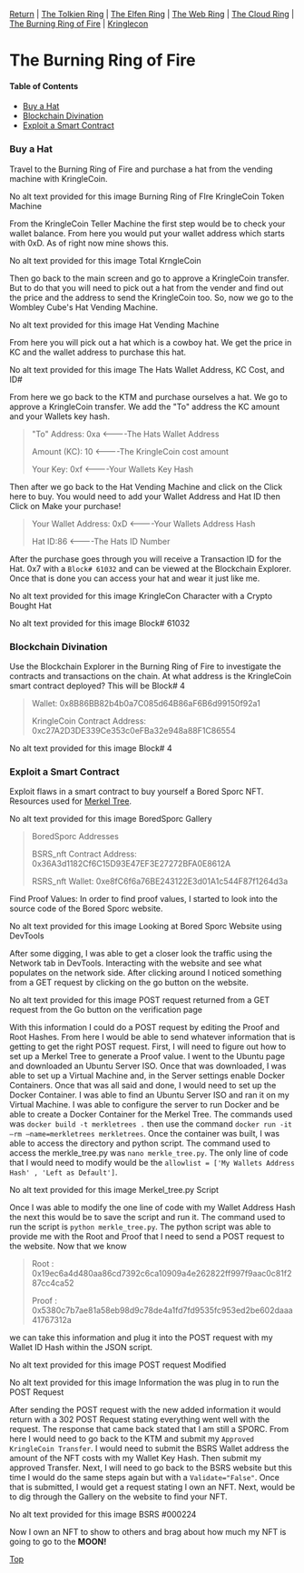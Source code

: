 [Return](https://github.com/visionthex/SANS2022-Holiday-Hack-Challange/blob/main/README.md) | [The Tolkien Ring](https://github.com/visionthex/SANS2022-Holiday-Hack-Challange/blob/main/Chapters/TheTolkienRing.md) | [The Elfen Ring](https://github.com/visionthex/SANS2022-Holiday-Hack-Challange/blob/main/Chapters/TheElfenRing.md) | [The Web Ring](https://github.com/visionthex/SANS2022-Holiday-Hack-Challange/blob/main/Chapters/TheWebRing.md) | [The Cloud Ring](https://github.com/visionthex/SANS2022-Holiday-Hack-Challange/blob/main/Chapters/TheCloudRing.md) | [The Burning Ring of Fire](https://github.com/visionthex/SANS2022-Holiday-Hack-Challange/blob/main/Chapters/TheBurningRingofFire.md) | [Kringlecon](https://github.com/visionthex/SANS2022-Holiday-Hack-Challange/blob/main/Chapters/Kringlecon.md)

<h1 id="top">The Burning Ring of Fire</h1>

#### Table of Contents

- [Buy a Hat](#hat)
- [Blockchain Divination](#blockchain)
- [Exploit a Smart Contract](#smart)

<h3 id="hat">Buy a Hat</h3>

Travel to the Burning Ring of Fire and purchase a hat from the vending machine with KringleCoin.

No alt text provided for this image
Burning Ring of FIre KringleCoin Token Machine

From the KringleCoin Teller Machine the first step would be to check your wallet balance. From here you would put your wallet address which starts with 0xD. As of right now mine shows this.

No alt text provided for this image
Total KrngleCoin

Then go back to the main screen and go to approve a KringleCoin transfer. But to do that you will need to pick out a hat from the vender and find out the price and the address to send the KringleCoin too. So, now we go to the Wombley Cube's Hat Vending Machine.

No alt text provided for this image
Hat Vending Machine

From here you will pick out a hat which is a cowboy hat. We get the price in KC and the wallet address to purchase this hat.

No alt text provided for this image
The Hats Wallet Address, KC Cost, and ID#

From here we go back to the KTM and purchase ourselves a hat. We go to approve a KringleCoin transfer. We add the "To" address the KC amount and your Wallets key hash.

> "To" Address: 0xa <----The Hats Wallet Address
> 
> Amount (KC): 10 <----The KringleCoin cost amount
> 
> Your Key: 0xf <----Your Wallets Key Hash

Then after we go back to the Hat Vending Machine and click on the Click here to buy. You would need to add your Wallet Address and Hat ID then Click on Make your purchase!

> Your Wallet Address: 0xD <----Your Wallets Address Hash
> 
> Hat ID:86 <----The Hats ID Number

After the purchase goes through you will receive a Transaction ID for the Hat. 0x7 with a `Block# 61032` and can be viewed at the Blockchain Explorer. Once that is done you can access your hat and wear it just like me.

No alt text provided for this image
KringleCon Character with a Crypto Bought Hat

No alt text provided for this image
Block# 61032

<h3 id="blockchain">Blockchain Divination</h3>

Use the Blockchain Explorer in the Burning Ring of Fire to investigate the contracts and transactions on the chain. At what address is the KringleCoin smart contract deployed? This will be Block# 4

> Wallet: 0x8B86BB82b4b0a7C085d64B86aF6B6d99150f92a1
> 
> KringleCoin Contract Address: 0xc27A2D3DE339Ce353c0eFBa32e948a88F1C86554

No alt text provided for this image
Block# 4

<h3 id="smart">Exploit a Smart Contract</h3>

Exploit flaws in a smart contract to buy yourself a Bored Sporc NFT. Resources used for [Merkel Tree](https://github.com/QPetabyte/Merkle_Trees/tree/4cd2896c273ff4836126d8fd39de4b2fd3028bb0).

No alt text provided for this image
BoredSporc Gallery

> BoredSporc Addresses
> 
> BSRS_nft Contract Address: 0x36A3d1182Cf6C15D93E47EF3E27272BFA0E8612A
> 
> RSRS_nft Wallet: 0xe8fC6f6a76BE243122E3d01A1c544F87f1264d3a

Find Proof Values: In order to find proof values, I started to look into the source code of the Bored Sporc website.

No alt text provided for this image
Looking at Bored Sporc Website using DevTools

After some digging, I was able to get a closer look the traffic using the Network tab in DevTools. Interacting with the website and see what populates on the network side. After clicking around I noticed something from a GET request by clicking on the go button on the website.

No alt text provided for this image
POST request returned from a GET request from the Go button on the verification page

With this information I could do a POST request by editing the Proof and Root Hashes. From here I would be able to send whatever information that is getting to get the right POST request. First, I will need to figure out how to set up a Merkel Tree to generate a Proof value. I went to the Ubuntu page and downloaded an Ubuntu Server ISO. Once that was downloaded, I was able to set up a Virtual Machine and, in the Server settings enable Docker Containers. Once that was all said and done, I would need to set up the Docker Container. I was able to find an Ubuntu Server ISO and ran it on my Virtual Machine. I was able to configure the server to run Docker and be able to create a Docker Container for the Merkel Tree. The commands used was `docker build -t merkletrees .` then use the command `docker run -it –rm –name=merkletrees merkletrees`. Once the container was built, I was able to access the directory and python script. The command used to access the merkle_tree.py was `nano merkle_tree.py`. The only line of code that I would need to modify would be the `allowlist = ['My Wallets Address Hash' , 'Left as Default']`.

No alt text provided for this image
Merkel_tree.py Script

Once I was able to modify the one line of code with my Wallet Address Hash the next this would be to save the script and run it. The command used to run the script is `python merkle_tree.py`. The python script was able to provide me with the Root and Proof that I need to send a POST request to the website. Now that we know 

> Root : 0x19ec6a4d480aa86cd7392c6ca10909a4e262822ff997f9aac0c81f287cc4ca52
> 
> Proof : 0x5380c7b7ae81a58eb98d9c78de4a1fd7fd9535fc953ed2be602daaa41767312a

we can take this information and plug it into the POST request with my Wallet ID Hash within the JSON script.

No alt text provided for this image
POST request Modified

No alt text provided for this image
Information the was plug in to run the POST Request

After sending the POST request with the new added information it would return with a 302 POST Request stating everything went well with the request. The response that came back stated that I am still a SPORC. From here I would need to go back to the KTM and submit my `Approved KringleCoin Transfer`. I would need to submit the BSRS Wallet address the amount of the NFT costs with my Wallet Key Hash. Then submit my approved Transfer. Next, I will need to go back to the BSRS website but this time I would do the same steps again but with a `Validate="False"`. Once that is submitted, I would get a request stating I own an NFT. Next, would be to dig through the Gallery on the website to find your NFT.

No alt text provided for this image
BSRS #000224

Now I own an NFT to show to others and brag about how much my NFT is going to go to the __MOON!__

[Top](#top)

